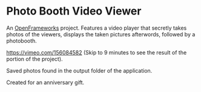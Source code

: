 # Photo Booth Video Viewer

An [OpenFrameworks](http://openframeworks.cc/) project. Features a video player that secretly takes photos of the viewers, displays the taken pictures afterwords, followed by a photobooth.

https://vimeo.com/156084582 (Skip to 9 minutes to see the result of the portion of the project).

Saved photos found in the output folder of the application.

Created for an anniversary gift.

